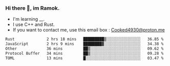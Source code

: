 ### Hi there 👋, im Ramok.

- I'm learning __.
- I use C++ and Rust.
- If you want to contact me, use this email box : Cooked4930@proton.me

<!--START_SECTION:waka-->

```txt
Rust              2 hrs 18 mins   █████████▒░░░░░░░░░░░░░░░   36.85 %
JavaScript        2 hrs 9 mins    ████████▓░░░░░░░░░░░░░░░░   34.38 %
Other             36 mins         ██▒░░░░░░░░░░░░░░░░░░░░░░   09.62 %
Protocol Buffer   34 mins         ██▒░░░░░░░░░░░░░░░░░░░░░░   09.28 %
TOML              13 mins         █░░░░░░░░░░░░░░░░░░░░░░░░   03.47 %
```

<!--END_SECTION:waka-->
